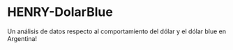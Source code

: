 # HENRY-DolarBlue
Un análisis de datos respecto al comportamiento del dólar y el dólar blue en Argentina!
